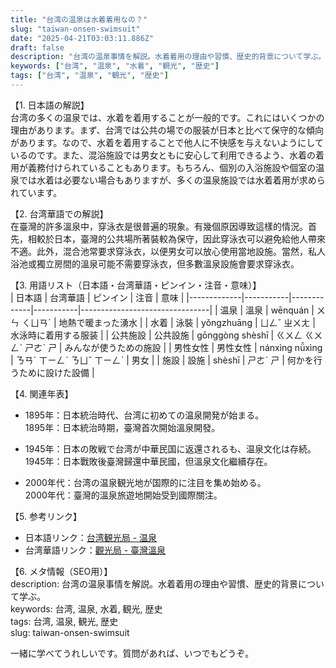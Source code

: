 ```yaml
---
title: "台湾の温泉は水着着用なの？"
slug: "taiwan-onsen-swimsuit"
date: "2025-04-21T03:03:11.886Z"
draft: false
description: "台湾の温泉事情を解説。水着着用の理由や習慣、歴史的背景について学ぶ。"
keywords: ["台湾", "温泉", "水着", "観光", "歴史"]
tags: ["台湾", "温泉", "観光", "歴史"]
---
```


【1. 日本語の解説】  
台湾の多くの温泉では、水着を着用することが一般的です。これにはいくつかの理由があります。まず、台湾では公共の場での服装が日本と比べて保守的な傾向があります。なので、水着を着用することで他人に不快感を与えないようにしているのです。また、混浴施設では男女ともに安心して利用できるよう、水着の着用が義務付けられていることもあります。もちろん、個別の入浴施設や個室の温泉では水着は必要ない場合もありますが、多くの温泉施設では水着着用が求められています。

【2. 台湾華語での解説】  
在臺灣的許多溫泉中，穿泳衣是很普遍的現象。有幾個原因導致這樣的情況。首先，相較於日本，臺灣的公共場所著裝較為保守，因此穿泳衣可以避免給他人帶來不適。此外，混合池常要求穿泳衣，以便男女可以放心使用當地設施。當然，私人浴池或獨立房間的溫泉可能不需要穿泳衣，但多數溫泉設施會要求穿泳衣。

【3. 用語リスト（日本語・台湾華語・ピンイン・注音・意味）】  
| 日本語      | 台湾華語  | ピンイン    | 注音      | 意味                           |
|-------------|-----------|-------------|-----------|--------------------------------|
| 温泉         | 溫泉      | wēnquán     | ㄨㄣ ㄑㄩㄢˊ | 地熱で暖まった湧水              |
| 水着         | 泳裝      | yǒngzhuāng  | ㄩㄥˇ ㄓㄨㄤ | 水泳時に着用する服装            |
| 公共施設     | 公共設施  | gōnggòng shèshī | ㄍㄨㄥ ㄍㄨㄥˋ ㄕㄜˋ ㄕ | みんなが使うための施設          |
| 男性女性     | 男性女性  | nánxìng nǚxìng | ㄋㄢˊ ㄒㄧㄥˋ ㄋㄩˇ ㄒㄧㄥˋ | 男女                          |
| 施設         | 設施      | shèshī       | ㄕㄜˋ ㄕ   | 何かを行うために設けた設備      |

【4. 関連年表】  
- 1895年：日本統治時代、台湾に初めての温泉開発が始まる。  
  1895年：日本統治時期，臺灣首次開始溫泉開發。

- 1945年：日本の敗戦で台湾が中華民国に返還されるも、温泉文化は存続。  
  1945年：日本戰敗後臺灣歸還中華民國，但溫泉文化繼續存在。

- 2000年代：台湾の温泉観光地が国際的に注目を集め始める。  
  2000年代：臺灣的溫泉旅遊地開始受到國際關注。

【5. 参考リンク】  
- 日本語リンク：[台湾観光局 - 温泉](http://jp.taiwan.net.tw/m1.aspx?sNo=0010203)  
- 台湾華語リンク：[觀光局 - 臺灣溫泉](https://www.taiwan.net.tw/)

【6. メタ情報（SEO用）】  
description: 台湾の温泉事情を解説。水着着用の理由や習慣、歴史的背景について学ぶ。  
keywords: 台湾, 温泉, 水着, 観光, 歴史  
tags: 台湾, 温泉, 観光, 歴史  
slug: taiwan-onsen-swimsuit

一緒に学べてうれしいです。質問があれば、いつでもどうぞ。
